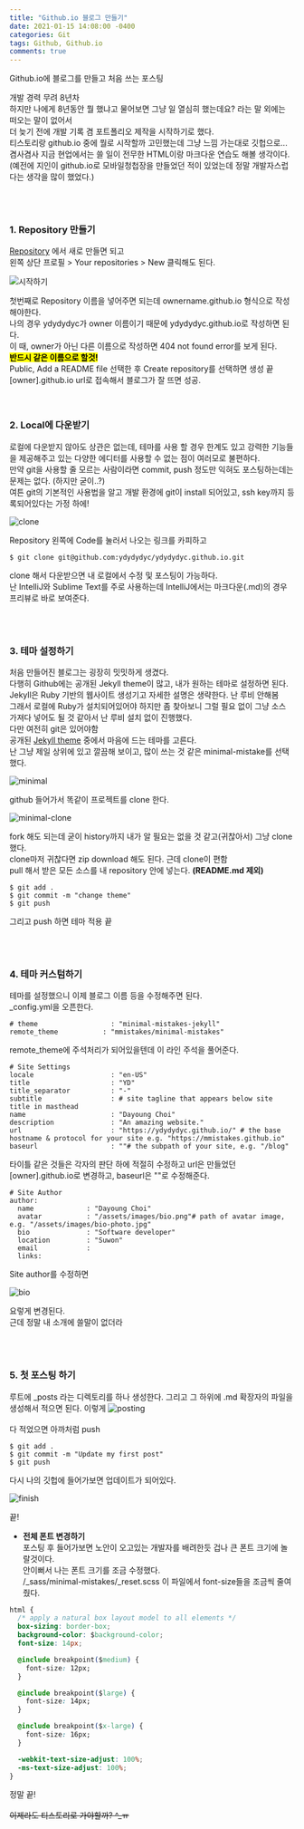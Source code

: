 ```yaml
---
title: "Github.io 블로그 만들기"
date: 2021-01-15 14:08:00 -0400
categories: Git
tags: Github, Github.io
comments: true
---
```


Github.io에 블로그를 만들고 처음 쓰는 포스팅  
  
개발 경력 무려 8년차  
하지만 나에게 8년동안 뭘 했냐고 물어보면 그냥 일 열심히 했는데요? 라는 말 외에는 떠오는 말이 없어서  
더 늦기 전에 개발 기록 겸 포트폴리오 제작을 시작하기로 했다.   
티스토리랑 github.io 중에 뭘로 시작할까 고민했는데 그냥 느낌 가는대로 깃헙으로...  
겸사겸사 지금 현업에서는 쓸 일이 전무한 HTML이랑 마크다운 연습도 해볼 생각이다.  
(예전에 지인이 github.io로 모바일청첩장을 만들었던 적이 있었는데 정말 개발자스럽다는 생각을 많이 했었다.)  
  
<br>
<br>


### 1. Repository 만들기  
[Repository](https://github.com/new) 에서 새로 만들면 되고  
왼쪽 상단 프로필 > Your repositories > New 클릭해도 된다.  

![시작하기](https://user-images.githubusercontent.com/77476913/104692858-03558780-574c-11eb-9feb-37cc73d7a96b.PNG)  

첫번째로 Repository 이름을 넣어주면 되는데 ownername.github.io 형식으로 작성해야한다.  
나의 경우 ydydydyc가 owner 이름이기 때문에 ydydydyc.github.io로 작성하면 된다.  
이 때, owner가 아닌 다른 이름으로 작성하면 404 not found error를 보게 된다.  
**<mark style='background-color: "ffdce0'>반드시 같은 이름으로 할것!</mark>**  
Public, Add a README file 선택한 후 Create repository를 선택하면 생성 끝  
[owner].github.io url로 접속해서 블로그가 잘 뜨면 성공.  
<br>
<br>
  
### 2. Local에 다운받기
로컬에 다운받지 않아도 상관은 없는데, 테마를 사용 할 경우 한계도 있고 강력한 기능들을 제공해주고 있는 다양한 에디터를 사용할 수 없는 점이 여러모로 불편하다.  
만약 git을 사용할 줄 모르는 사람이라면 commit, push 정도만 익혀도 포스팅하는데는 문제는 없다. (하지만 굳이..?)  
여튼 git의 기본적인 사용법을 알고 개발 환경에 git이 install 되어있고, ssh key까지 등록되어있다는 가정 하에!  

![clone](https://user-images.githubusercontent.com/77476913/104693252-b0c89b00-574c-11eb-9556-daad3008787f.PNG)  

Repository 왼쪽에 Code를 눌러서 나오는 링크를 카피하고

```
$ git clone git@github.com:ydydydyc/ydydydyc.github.io.git
```
clone 해서 다운받으면 내 로컬에서 수정 및 포스팅이 가능하다.  
난 IntelliJ와 Sublime Text를 주로 사용하는데 IntelliJ에서는 마크다운(.md)의 경우 프리뷰로 바로 보여준다.

<br>
<br>

### 3. 테마 설정하기
처음 만들어진 블로그는 굉장히 밋밋하게 생겼다.  
다행히 Github에는 공개된 Jekyll theme이 많고, 내가 원하는 테마로 설정하면 된다.  
Jekyll은 Ruby 기반의 웹사이트 생성기고 자세한 설명은 생략한다. 난 루비 안해봄  
그래서 로컬에 Ruby가 설치되어있어야 하지만 좀 찾아보니 그럴 필요 없이 그냥 소스 가져다 넣어도 될 것 같아서 난 루비 설치 없이 진행했다.  
다만 여전히 git은 있어야함  
공개된 [Jekyll theme](https://github.com/topics/jekyll-theme) 중에서 마음에 드는 테마를 고른다.  
난 그냥 제일 상위에 있고 깔끔해 보이고, 많이 쓰는 것 같은 minimal-mistake를 선택했다.  

![minimal](https://user-images.githubusercontent.com/77476913/104693248-ae664100-574c-11eb-8d38-5ebb4835d9d0.PNG)  

github 들어가서 똑같이 프로젝트를 clone 한다.

![minimal-clone](https://user-images.githubusercontent.com/77476913/104693249-af976e00-574c-11eb-83cc-030d0bc107d3.PNG)

fork 해도 되는데 굳이 history까지 내가 알 필요는 없을 것 같고(귀찮아서) 그냥 clone했다.  
clone마저 귀찮다면 zip download 해도 된다. 근데 clone이 편함  
pull 해서 받은 모든 소스를 내 repository 안에 넣는다. **(README.md 제외)**  
```
$ git add .
$ git commit -m "change theme"
$ git push
```
그리고 push 하면 테마 적용 끝

<br>
<br>

### 4. 테마 커스텀하기 
테마를 설정했으니 이제 블로그 이름 등을 수정해주면 된다.  
_config.yml을 오픈한다. 

````
# theme                  : "minimal-mistakes-jekyll"
remote_theme           : "mmistakes/minimal-mistakes"
````

remote_theme에 주석처리가 되어있을텐데 이 라인 주석을 풀어준다.

```
# Site Settings
locale                   : "en-US"
title                    : "YD"
title_separator          : "-"
subtitle                 : # site tagline that appears below site title in masthead
name                     : "Dayoung Choi"
description              : "An amazing website."
url                      : "https://ydydydyc.github.io/" # the base hostname & protocol for your site e.g. "https://mmistakes.github.io"
baseurl                  : ""# the subpath of your site, e.g. "/blog"
```
타이틀 같은 것들은 각자의 판단 하에 적절히 수정하고
url은 만들었던 [owner].github.io로 변경하고, baseurl은 ""로 수정해준다.
```
# Site Author
author:
  name             : "Dayoung Choi"
  avatar           : "/assets/images/bio.png"# path of avatar image, e.g. "/assets/images/bio-photo.jpg"
  bio              : "Software developer"
  location         : "Suwon"
  email            :
  links:
```
Site author를 수정하면

![bio](https://user-images.githubusercontent.com/77476913/104698273-72cf7500-5754-11eb-80cc-c785b520c7db.PNG)

요렇게 변경된다.  
근데 정말 내 소개에 쓸말이 없더라  

<br>
<br>

### 5. 첫 포스팅 하기
루트에 _posts 라는 디렉토리를 하나 생성한다.
그리고 그 하위에 .md 확장자의 파일을 생성해서 적으면 된다. 이렇게
![posting](https://user-images.githubusercontent.com/77476913/104698766-32bcc200-5755-11eb-9854-b78b4b09f72c.PNG)  
<br>
다 적었으면 아까처럼 push
```
$ git add .
$ git commit -m "Update my first post"
$ git push
```

다시 나의 깃헙에 들어가보면 업데이트가 되어있다. 

![finish](https://user-images.githubusercontent.com/77476913/104699100-947d2c00-5755-11eb-9d38-8c5be45dce30.PNG)

끝!


+ **전체 폰트 변경하기**  
포스팅 후 들어가보면 노안이 오고있는 개발자를 배려한듯 겁나 큰 폰트 크기에 놀랄것이다.  
  안이뻐서 나는 폰트 크기를 조금 수정했다.  
  /_sass/minimal-mistakes/_reset.scss
  이 파일에서 font-size들을 조금씩 줄여줬다.

```css
html {
  /* apply a natural box layout model to all elements */
  box-sizing: border-box;
  background-color: $background-color;
  font-size: 14px;

  @include breakpoint($medium) {
    font-size: 12px;
  }

  @include breakpoint($large) {
    font-size: 14px;
  }

  @include breakpoint($x-large) {
    font-size: 16px;
  }

  -webkit-text-size-adjust: 100%;
  -ms-text-size-adjust: 100%;
}

```

정말 끝!  
<br>
~~이제라도 티스토리로 가야할까? ^_ㅠ~~

